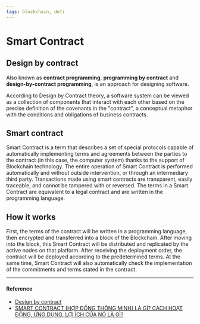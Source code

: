 ```yaml
---
tags: blockchain, defi
---
```


# Smart Contract

## Design by contract
Also known as **contract programming**, **programming by contract** and **design-by-contract programming**, is an approach for designing software.

According to Design by Contract theory, a software system can be viewed as a collection of components that interact with each other based on the precise definition of the covenants in the "contract", a conceptual metaphor with the conditions and obligations of business contracts.


## Smart contract
Smart Contract is a term that describes a set of special protocols capable of automatically implementing terms and agreements between the parties to the contract (in this case, the computer system) thanks to the support of Blockchain technology.
The entire operation of Smart Contract is performed automatically and without outside intervention, or through an intermediary third party. Transactions made using smart contracts are transparent, easily traceable, and cannot be tampered with or reversed. The terms in a Smart Contract are equivalent to a legal contract and are written in the programming language.

## How it works
First, the terms of the contract will be written in a programming language, then encrypted and transferred into a block of the Blockchain. After moving into the block, this Smart Contract will be distributed and replicated by the active nodes on that platform.
After receiving the deployment order, the contract will be deployed according to the predetermined terms. At the same time, Smart Contract will also automatically check the implementation of the commitments and terms stated in the contract.

---

#### Reference

- [Design by contract](https://en.wikipedia.org/wiki/Design_by_contract#Description)
- [SMART CONTRACT (HỢP ĐỒNG THÔNG MINH) LÀ GÌ? CÁCH HOẠT ĐỘNG, ỨNG DỤNG, LỢI ÍCH CỦA NÓ LÀ GÌ?](https://vicogroup.vn/cong-nghe-moi/smart-contract-hop-dong-thong-minh-la-gi-cach-hoat-dong-ung-dung-loi-ich-cua-no-la-gi-22746.html)